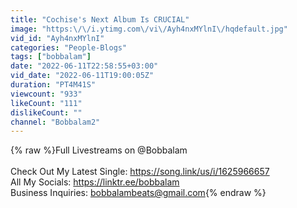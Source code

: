 ```yaml
---
title: "Cochise's Next Album Is CRUCIAL"
image: "https:\/\/i.ytimg.com\/vi\/Ayh4nxMYlnI\/hqdefault.jpg"
vid_id: "Ayh4nxMYlnI"
categories: "People-Blogs"
tags: ["bobbalam"]
date: "2022-06-11T22:58:55+03:00"
vid_date: "2022-06-11T19:00:05Z"
duration: "PT4M41S"
viewcount: "933"
likeCount: "111"
dislikeCount: ""
channel: "Bobbalam2"
---
```

{% raw %}Full Livestreams on @Bobbalam <br /><br />Check Out My Latest Single: <a rel="nofollow" target="blank" href="https://song.link/us/i/1625966657">https://song.link/us/i/1625966657</a><br />All My Socials: <a rel="nofollow" target="blank" href="https://linktr.ee/bobbalam">https://linktr.ee/bobbalam</a><br />Business Inquiries: bobbalambeats@gmail.com{% endraw %}
